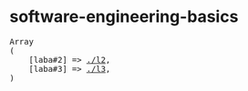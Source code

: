 # software-engineering-basics


<pre>
Array
(
    [laba#2] => <a href="./l2">./l2</a>,
    [laba#3] => <a href="https://github.com/brtchkv/pip3/tree/d6335b6078d30b4e6300a5ff7387f5e97ff1b957">./l3</a>,
)
</pre>
